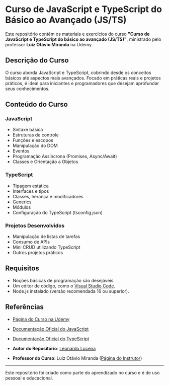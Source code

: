 # Curso de JavaScript e TypeScript do Básico ao Avançado (JS/TS)

Este repositório contém os materiais e exercícios do curso **"Curso de JavaScript e TypeScript do básico ao avançado (JS/TS)"**, ministrado pelo professor **Luiz Otávio Miranda** na Udemy.

## Descrição do Curso

O curso aborda JavaScript e TypeScript, cobrindo desde os conceitos básicos até aspectos mais avançados. Focado em práticas reais e projetos práticos, é ideal para iniciantes e programadores que desejam aprofundar seus conhecimentos.

## Conteúdo do Curso

### JavaScript
- Sintaxe básica
- Estruturas de controle
- Funções e escopos
- Manipulação do DOM
- Eventos
- Programação Assíncrona (Promises, Async/Await)
- Classes e Orientação a Objetos

### TypeScript
- Tipagem estática
- Interfaces e tipos
- Classes, herança e modificadores
- Generics
- Módulos
- Configuração do TypeScript (tsconfig.json)

### Projetos Desenvolvidos
- Manipulação de listas de tarefas
- Consumo de APIs
- Mini CRUD utilizando TypeScript
- Outros projetos práticos

## Requisitos

- Noções básicas de programação são desejáveis.
- Um editor de código, como o [Visual Studio Code](https://code.visualstudio.com/).
- Node.js instalado (versão recomendada 16 ou superior).

## Referências

- [Página do Curso na Udemy](https://www.udemy.com/course/curso-de-javascript-moderno-do-basico-ao-avancado/)
- [Documentação Oficial do JavaScript](https://developer.mozilla.org/pt-BR/docs/Web/JavaScript)
- [Documentação Oficial do TypeScript](https://www.typescriptlang.org/)

- **Autor do Repositório**: [Leonardo Lucena](https://github.com/leorlucena)
- **Professor do Curso**: Luiz Otávio Miranda ([Página do Instrutor](https://www.udemy.com/user/luiz-otavio-miranda/))

---

Este repositório foi criado como parte do aprendizado no curso e é de uso pessoal e educacional.
